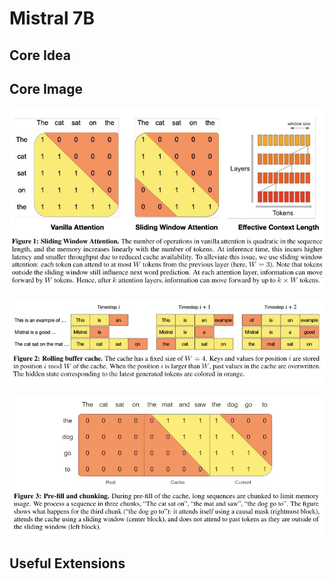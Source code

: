 # Mistral 7B

## Core Idea

## Core Image
![Figure 1](fig.1.jpg)

![Figure 2](fig.2.jpg)

![Figure 3](fig.3.jpg)

## Useful Extensions